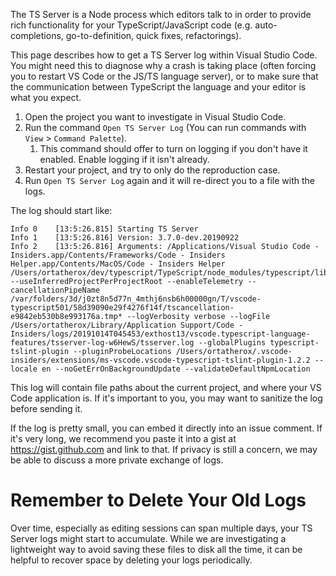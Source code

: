 The TS Server is a Node process which editors talk to in order to provide rich functionality for your TypeScript/JavaScript code (e.g. auto-completions, go-to-definition, quick fixes, refactorings).

This page describes how to get a TS Server log within Visual Studio Code. You might need this to diagnose why a crash is taking place (often forcing you to restart VS Code or the JS/TS language server), or to make sure that the communication between TypeScript the language and your editor is what you expect.

1. Open the project you want to investigate in Visual Studio Code.
1. Run the command `Open TS Server Log` (You can run commands with `View` > `Command Palette`).
   1. This command should offer to turn on logging if you don't have it enabled. Enable logging if it isn't already.
1. Restart your project, and try to only do the reproduction case.
1. Run `Open TS Server Log` again and it will re-direct you to a file with the logs.

The log should start like:

```
Info 0    [13:5:26.815] Starting TS Server
Info 1    [13:5:26.816] Version: 3.7.0-dev.20190922
Info 2    [13:5:26.816] Arguments: /Applications/Visual Studio Code - Insiders.app/Contents/Frameworks/Code - Insiders Helper.app/Contents/MacOS/Code - Insiders Helper /Users/ortatherox/dev/typescript/TypeScript/node_modules/typescript/lib/tsserver.js --useInferredProjectPerProjectRoot --enableTelemetry --cancellationPipeName /var/folders/3d/j0zt8n5d77n_4mthj6nsb6h00000gn/T/vscode-typescript501/58d39090e29f4276f14f/tscancellation-e9842eb530b8e993176a.tmp* --logVerbosity verbose --logFile /Users/ortatherox/Library/Application Support/Code - Insiders/logs/20191014T045453/exthost13/vscode.typescript-language-features/tsserver-log-w6HewS/tsserver.log --globalPlugins typescript-tslint-plugin --pluginProbeLocations /Users/ortatherox/.vscode-insiders/extensions/ms-vscode.vscode-typescript-tslint-plugin-1.2.2 --locale en --noGetErrOnBackgroundUpdate --validateDefaultNpmLocation
```

This log will contain file paths about the current project, and where your VS Code application is. If it's important to you, you may want to sanitize the log before sending it.

If the log is pretty small, you can embed it directly into an issue comment. If it's very long, we recommend you paste it into a gist at https://gist.github.com and link to that. If privacy is still a concern, we may be able to discuss a more private exchange of logs.

# Remember to Delete Your Old Logs

Over time, especially as editing sessions can span multiple days, your TS Server logs might start to accumulate. While we are investigating a lightweight way to avoid saving these files to disk all the time, it can be helpful to recover space by deleting your logs periodically.